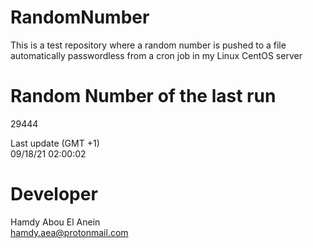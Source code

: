 # RandomNumber    
This is a test repository where a random number is pushed to a file automatically passwordless from a cron job in my Linux CentOS server    
# Random Number of the last run   
29444
      
Last update (GMT +1)    
09/18/21 02:00:02
# Developer    
Hamdy Abou El Anein   
hamdy.aea@protonmail.com
